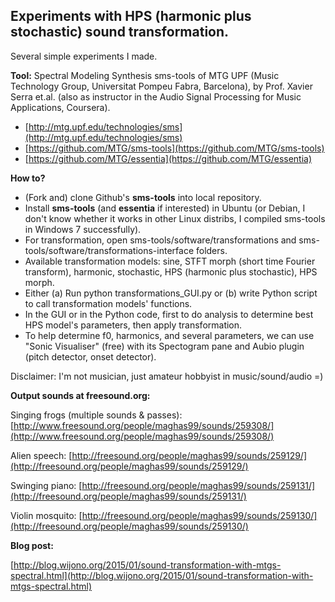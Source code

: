 ## Experiments with HPS (harmonic plus stochastic) sound transformation. 

Several simple experiments I made.

**Tool:** Spectral Modeling Synthesis sms-tools of MTG UPF (Music Technology Group, Universitat Pompeu Fabra, Barcelona), by Prof. Xavier Serra et.al.  (also as instructor in the Audio Signal Processing for Music Applications, Coursera).

- [http://mtg.upf.edu/technologies/sms](http://mtg.upf.edu/technologies/sms)
- [https://github.com/MTG/sms-tools](https://github.com/MTG/sms-tools)
- [https://github.com/MTG/essentia](https://github.com/MTG/essentia)

**How to?**

- (Fork and) clone Github's **sms-tools** into local repository.
- Install **sms-tools** (and **essentia** if interested) in Ubuntu (or Debian, I don't know whether it works in other Linux distribs, I compiled sms-tools in Windows 7 successfully).
- For transformation, open sms-tools/software/transformations and sms-tools/software/transformations-interface folders.
- Available transformation models: sine, STFT morph (short time Fourier transform), harmonic, stochastic, HPS (harmonic plus stochastic), HPS morph.
- Either (a) Run  python transformations_GUI.py or (b) write Python script to call transformation models' functions. 
- In the GUI or in the Python code, first to do analysis to determine best HPS model's parameters, then apply transformation. 
- To help determine f0, harmonics, and several parameters, we can use "Sonic Visualiser" (free) with its Spectogram pane and Aubio plugin (pitch detector, onset detector).

Disclaimer: I'm not musician, just amateur hobbyist in music/sound/audio =)

**Output sounds at freesound.org:**

Singing frogs (multiple sounds & passes): 
[http://www.freesound.org/people/maghas99/sounds/259308/](http://www.freesound.org/people/maghas99/sounds/259308/)

Alien speech: 
[http://freesound.org/people/maghas99/sounds/259129/](http://freesound.org/people/maghas99/sounds/259129/)

Swinging piano: 
[http://freesound.org/people/maghas99/sounds/259131/](http://freesound.org/people/maghas99/sounds/259131/)

Violin mosquito: 
[http://freesound.org/people/maghas99/sounds/259130/](http://freesound.org/people/maghas99/sounds/259130/)


**Blog post:**

[http://blog.wijono.org/2015/01/sound-transformation-with-mtgs-spectral.html](http://blog.wijono.org/2015/01/sound-transformation-with-mtgs-spectral.html) 

